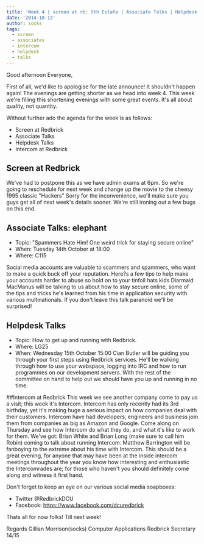 ```yaml
---
title: 'Week 4 | screen at rb: 5th Estate | Associate Talks | Helpdesk Talk | Intercom at Redbrick'
date: '2014-10-13'
author: socks
tags:
  - screen
  - associates
  - intercom
  - helpdesk
  - talks
---
```


Good afternoon Everyone,

First of all, we'd like to apologise for the late announce! It 
shouldn't happen again!
The evenings are getting shorter as we head into week 4.
This week we're filling this shortening evenings with some great 
events.
It's all about quality, not quantity.

Without further ado the agenda for the week is as follows:
 - Screen at Redbrick
 - Associate Talks
 - Helpdesk Talks
 - Intercom at Redbrick

 <!-- more -->

## Screen at Redbrick
We've had to postpone this as we have admin exams at 6pm.
So we're going to reschedule for next week and change up the movie to 
the cheesy 1995 classic "Hackers"
Sorry for the inconvenience, we'll make sure you guys get all of next 
week's details sooner.
We're still ironing out a few bugs on this end.

## Associate Talks: elephant
 - Topic: "Spammers Hate Him! One weird trick for staying secure online"
 - When: Tuesday 14th October at 18:00
 - Where: C115

Social media accounts are valuable to scammers and spammers, who want 
to make a quick buck off your reputation. Here?s a few tips to help make 
your accounts harder to abuse so hold on to your tinfoil hats kids 
Diarmaid MacManus will be talking to us about how to stay secure online, 
some of the tips and tricks he's learned from his time in application 
security with various multinationals. If you don't leave this talk 
paranoid we'll be surprised!

## Helpdesk Talks
 - Topic: How to get up and running with Redbrick.
 - Where: LG25
 - When:  Wednesday 15th October 15:00
Cian Butler will be guiding you through your first steps using Redbrick 
services.
He'll be walking through how to use your webspace, logging into IRC and 
how to run programmes on our development servers. With the rest of the 
committee on hand to help out we should have you up and running in no 
time.

##Intercom at Redbrick
This week we see another company come to pay us a visit; this week
it's Intercom.
Intercom has only recently had its 3rd birthday, yet it's making huge a 
serious impact on how companies deal with their customers.
Intercom have had developers, engineers and business join them from 
companies as big as Amazon and Google.
Come along on Thursday and see how Intercom do what they do, and what 
it's like to work for them.
We've got:
Brian White and Brian Long (make sure to call him Robin) coming to
talk about running Intercom.
Matthew Barrington will be fanboying to the extreme about his time
with Intercom.
This should be a great evening, for anyone that may have been at the 
inside intercom meetings throughout the year you know how interesting 
and enthusiastic the Intercomrades are; for those who haven't you should 
definitely come along and witness it first hand.

Don't forget to keep an eye on our various social media soapboxes:
- Twitter @RedbrickDCU
- Facebook: https://www.facebook.com/dcuredbrick

Thats all for now folks!
Till next week!

Regards
Gillian Morrison(socks)
Computer Applications
Redbrick Secretary 14/15
